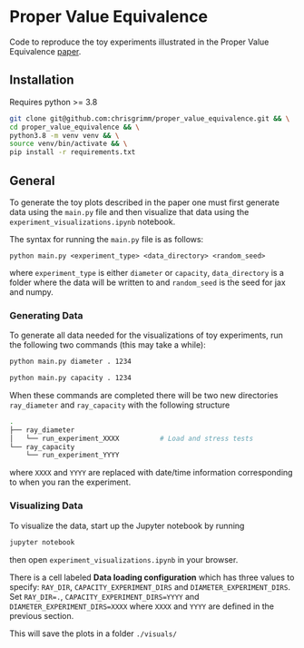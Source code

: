 # Proper Value Equivalence

Code to reproduce the toy experiments illustrated in the Proper Value Equivalence [paper](https://arxiv.org/abs/2106.10316).

## Installation
Requires python >= 3.8
```bash
git clone git@github.com:chrisgrimm/proper_value_equivalence.git && \
cd proper_value_equivalence && \
python3.8 -m venv venv && \
source venv/bin/activate && \
pip install -r requirements.txt
```

## General
To generate the toy plots described in the paper one must first generate data using the ``main.py`` file and then visualize that data using the ``experiment_visualizations.ipynb`` notebook. 

The syntax for running the ``main.py`` file is as follows:
```
python main.py <experiment_type> <data_directory> <random_seed>
```
where ``experiment_type`` is either ``diameter`` or ``capacity``, ``data_directory`` is a folder where the data will be written to and ``random_seed`` is the seed for jax and numpy.


### Generating Data
To generate all data needed for the visualizations of toy experiments, run the following two commands (this may take a while):

```bash
python main.py diameter . 1234
```

```bash
python main.py capacity . 1234
```

When these commands are completed there will be two new directories ``ray_diameter`` and ``ray_capacity`` with the following structure
```bash
.
├── ray_diameter
│   └── run_experiment_XXXX          # Load and stress tests
└── ray_capacity
    └── run_experiment_YYYY
```
where ``XXXX`` and ``YYYY`` are replaced with date/time information corresponding to when you ran the experiment.

### Visualizing Data
To visualize the data, start up the Jupyter notebook by running
```bash
jupyter notebook
```
then open ```experiment_visualizations.ipynb``` in your browser. 

There is a cell labeled **Data loading configuration** which has three values to specify: ``RAY_DIR``, ``CAPACITY_EXPERIMENT_DIRS`` and ``DIAMETER_EXPERIMENT_DIRS``. Set ``RAY_DIR=.``, ``CAPACITY_EXPERIMENT_DIRS=YYYY`` and ``DIAMETER_EXPERIMENT_DIRS=XXXX`` where ``XXXX`` and ``YYYY`` are defined in the previous section.

This will save the plots in a folder ``./visuals/``






